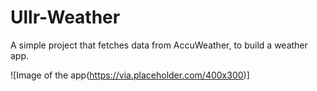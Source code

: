 # Ullr-Weather

A simple project that fetches data from AccuWeather, to build a weather app.

![Image of the app(https://via.placeholder.com/400x300)]
